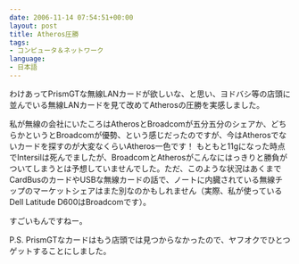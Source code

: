 ```yaml
---
date: 2006-11-14 07:54:51+00:00
layout: post
title: Atheros圧勝
tags:
- コンピュータ＆ネットワーク
language:
- 日本語
---
```


わけあってPrismGTな無線LANカードが欲しいな、と思い、ヨドバシ等の店頭に並んでいる無線LANカードを見て改めてAtherosの圧勝を実感しました。

私が無線の会社にいたころはAtherosとBroadcomが五分五分のシェアか、どちらかというとBroadcomが優勢、という感じだったのですが、今はAtherosでないカードを探すのが大変なくらいAtheros一色です！ もともと11gになった時点でIntersilは死んでましたが、BroadcomとAtherosがこんなにはっきりと勝負がついてしまうとは予想していませんでした。ただ、このような状況はあくまでCardBusのカードやUSBな無線カードの話で、ノートに内臓されている無線チップのマーケットシェアはまた別なのかもしれません（実際、私が使っているDell Latitude D600はBroadcomです）。

すごいもんですねー。

P.S. PrismGTなカードはもう店頭では見つからなかったので、ヤフオクでひとつゲットすることにしました。
